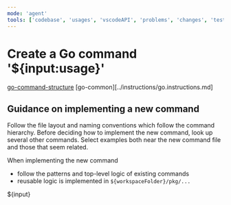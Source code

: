```yaml
---
mode: 'agent'
tools: ['codebase', 'usages', 'vscodeAPI', 'problems', 'changes', 'testFailure', 'terminalSelection', 'terminalLastCommand', 'fetch', 'findTestFiles', 'searchResults', 'githubRepo', 'extensions', 'runTests', 'editFiles', 'search', 'new', 'runCommands', 'runTasks']
---
```


# Create a Go command '${input:usage}'

[go-command-structure](../snippets/go-cmd-structure.md)
[go-common][../instructions/go.instructions.md]

## Guidance on implementing a new command

Follow the file layout and naming conventions
which follow the command hierarchy.
Before deciding how to implement the new command,
look up several other commands.
Select examples both near the new command file
and those that seem related.

When implementing the new command

- follow the patterns and top-level logic of existing commands
- reusable logic is implemented in `${workspaceFolder}/pkg/...`

${input}